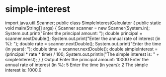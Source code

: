 # simple-interest
import java.util.Scanner;
public class SimpleInterestCalculator {
    public static void main(String[] args) {
        Scanner scanner = new Scanner(System.in);
         System.out.print("Enter the principal amount: ");
        double principal = scanner.nextDouble();
        System.out.print("Enter the annual rate of interest (in %): ");
        double rate = scanner.nextDouble();
               System.out.print("Enter the time (in years): ");
        double time = scanner.nextDouble();
        double simpleInterest = (principal * rate * time) / 100;
        System.out.println("The simple interest is: " + simpleInterest);
    }
}
Output 
Enter the principal amount: 10000
Enter the annual rate of interest (in %): 5
Enter the time (in years): 2
The simple interest is: 1000.0

